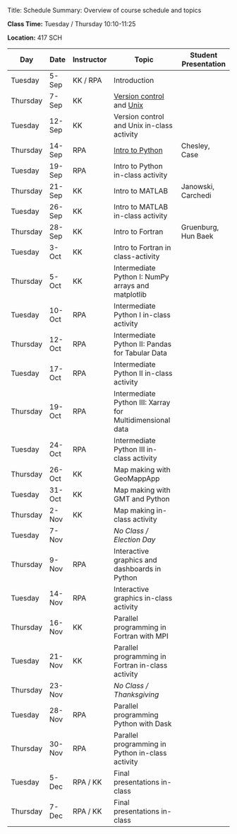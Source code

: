 Title: Schedule
Summary: Overview of course schedule and topics

**Class Time:** Tuesday / Thursday 10:10-11:25

**Location:** 417 SCH



| Day      | Date   | Instructor | Topic     | Student Presentation |
|----------|--------|------------|--------------------------|--------------------------------|
| Tuesday  | 5-Sep  | KK / RPA   | Introduction                  |                            |
| Thursday | 7-Sep  | KK         | [Version control]({filename}/lectures/unix_git/intro_to_git.md) and [Unix]({filename}/lectures/unix_git/intro_to_unix_1.md) | |
| Tuesday  | 12-Sep | KK         | Version control and Unix in-class activity    |            |
| Thursday | 14-Sep | RPA        | [Intro to Python]({filename}/lectures/python/intro_to_python.ipynb) | Chesley, Case |
| Tuesday  | 19-Sep | RPA        | Intro to Python in-class activity   |                      |
| Thursday | 21-Sep | KK         | Intro to MATLAB  | Janowski, Carchedi |
| Tuesday  | 26-Sep | KK         | Intro to MATLAB in-class activity  |                       |
| Thursday | 28-Sep | KK         | Intro to Fortran |  Gruenburg, Hun Baek                    |
| Tuesday  | 3-Oct  | KK         | Intro to Fortran in class-activity  |                     |
| Thursday | 5-Oct  | KK         | Intermediate Python I: NumPy arrays and matplotlib   |    |
| Tuesday  | 10-Oct | RPA        | Intermediate Python I in-class activity         |         |
| Thursday | 12-Oct | RPA        | Intermediate Python II: Pandas for Tabular Data  |        |
| Tuesday  | 17-Oct | RPA        | Intermediate Python II in-class activity         |        |
| Thursday | 19-Oct | RPA        | Intermediate Python III: Xarray for Multidimensional data | |
| Tuesday  | 24-Oct | RPA        | Intermediate Python III in-class activity         |       |
| Thursday | 26-Oct | KK         | Map making with GeoMappApp                        |       |
| Tuesday  | 31-Oct | KK         | Map making with GMT and Python                    |       |
| Thursday | 2-Nov  | KK         | Map making in-class activity                      |       |
| Tuesday  | 7-Nov  |            | _No Class / Election Day_                       |  |
| Thursday | 9-Nov  | RPA        | Interactive graphics and dashboards in Python    |        |
| Tuesday  | 14-Nov | RPA        | Interactive graphics in-class activity           |        |
| Thursday | 16-Nov | KK         | Parallel programming in Fortran with MPI         |        |
| Tuesday  | 21-Nov | KK         | Parallel programming in Fortran in-class activity  |      |
| Thursday | 23-Nov |            | _No Class / Thanksgiving_                     |     |
| Tuesday  | 28-Nov | RPA        | Parallel programming Python with Dask          |          |
| Thursday | 30-Nov | RPA        | Parallel programming in Python in-class activity |        |
| Tuesday  | 5-Dec  | RPA / KK   | Final presentations in-class                     |        |
| Thursday | 7-Dec  | RPA / KK   | Final presentations in-class                     |        |
